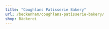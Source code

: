 ```yaml
---
title: "Coughlans Patisserie Bakery"
url: /beckenham/coughlans-patisserie-bakery/
shop: Bäckerei
---
```

